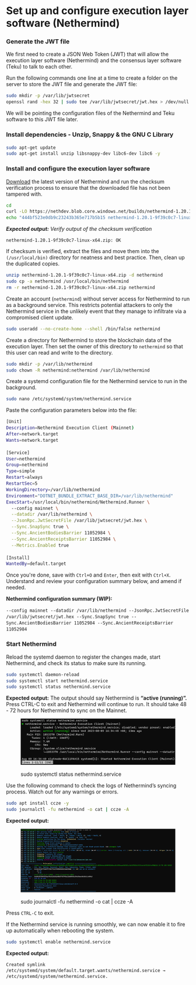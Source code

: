 # Set up and configure execution layer software (Nethermind)

### Generate the JWT file

We first need to create a JSON Web Token (JWT) that will allow the execution layer software (Nethermind) and the consensus layer software (Teku) to talk to each other.

Run the following commands one line at a time to create a folder on the server to store the JWT file and generate the JWT file:

```bash
sudo mkdir -p /var/lib/jwtsecret
openssl rand -hex 32 | sudo tee /var/lib/jwtsecret/jwt.hex > /dev/null
```

We will be pointing the configuration files of the Nethermind and Teku software to this JWT file later.

### Install dependencies - Unzip, Snappy & the GNU C Library

```bash
sudo apt-get update
sudo apt-get install unzip libsnappy-dev libc6-dev libc6 -y
```

### Install and configure the execution layer software

[Download](https://downloads.nethermind.io/) the latest version of Nethermind and run the checksum verification process to ensure that the downloaded file has not been tampered with.

```bash
cd
curl -LO https://nethdev.blob.core.windows.net/builds/nethermind-1.20.1-9f39c0c7-linux-x64.zip
echo "444bf523e0db9c23243b365e717b5b15 nethermind-1.20.1-9f39c0c7-linux-x64.zip" | md5sum --check
```

_**Expected output:** Verify output of the checksum verification_

```
nethermind-1.20.1-9f39c0c7-linux-x64.zip: OK
```

If checksum is verified, extract the files and move them into the `(/usr/local/bin)` directory for neatness and best practice. Then, clean up the duplicated copies.

```bash
unzip nethermind-1.20.1-9f39c0c7-linux-x64.zip -d nethermind
sudo cp -a nethermind /usr/local/bin/nethermind
rm -r nethermind-1.20.1-9f39c0c7-linux-x64.zip nethermind
```

Create an account (`nethermind`) without server access for Nethermind to run as a background service. This restricts potential attackers to only the Nethermind service in the unlikely event that they manage to infiltrate via a compromised client update.

```bash
sudo useradd --no-create-home --shell /bin/false nethermind
```

Create a directory for Nethermind to store the blockchain data of the execution layer. Then set the owner of this directory to `nethermind` so that this user can read and write to the directory.

```bash
sudo mkdir -p /var/lib/nethermind
sudo chown -R nethermind:nethermind /var/lib/nethermind
```

Create a systemd configuration file for the Nethermind service to run in the background.

```bash
sudo nano /etc/systemd/system/nethermind.service
```

Paste the configuration parameters below into the file:

```bash
[Unit]
Description=Nethermind Execution Client (Mainnet)
After=network.target
Wants=network.target

[Service]
User=nethermind
Group=nethermind
Type=simple
Restart=always
RestartSec=5
WorkingDirectory=/var/lib/nethermind
Environment="DOTNET_BUNDLE_EXTRACT_BASE_DIR=/var/lib/nethermind"
ExecStart=/usr/local/bin/nethermind/Nethermind.Runner \
  --config mainnet \
  --datadir /var/lib/nethermind \
  --JsonRpc.JwtSecretFile /var/lib/jwtsecret/jwt.hex \
  --Sync.SnapSync true \
  --Sync.AncientBodiesBarrier 11052984 \
  --Sync.AncientReceiptsBarrier 11052984 \
  --Metrics.Enabled true 
  
[Install]
WantedBy=default.target
```

Once you're done, save with `Ctrl+O` and `Enter`, then exit with `Ctrl+X`. Understand and review your configuration summary below, and amend if needed.

**Nethermind configuration summary (WIP):**

`--config mainnet --datadir /var/lib/nethermind --JsonRpc.JwtSecretFile /var/lib/jwtsecret/jwt.hex --Sync.SnapSync true --Sync.AncientBodiesBarrier 11052984 --Sync.AncientReceiptsBarrier 11052984`

### Start Nethermind

Reload the systemd daemon to register the changes made, start Nethermind, and check its status to make sure its running.

```bash
sudo systemctl daemon-reload
sudo systemctl start nethermind.service
sudo systemctl status nethermind.service
```

**Expected output:** The output should say Nethermind is **“active (running)”.** Press CTRL-C to exit and Nethermind will continue to run. It should take 48 - 72 hours for Nethermind to sync on the Mainnet.

<figure><img src="../.gitbook/assets/image (7).png" alt=""><figcaption><p>sudo systemctl status nethermind.service</p></figcaption></figure>

Use the following command to check the logs of Nethermind’s syncing process. Watch out for any warnings or errors.

```bash
sudo apt install ccze -y
sudo journalctl -fu nethermind -o cat | ccze -A
```

**Expected output:**

<figure><img src="../.gitbook/assets/image (1) (1).png" alt=""><figcaption><p>sudo journalctl -fu nethermind -o cat | ccze -A</p></figcaption></figure>

Press `CTRL-C` to exit.

If the Nethermind service is running smoothly, we can now enable it to fire up automatically when rebooting the system.

```bash
sudo systemctl enable nethermind.service
```

**Expected output:**

```
Created symlink /etc/systemd/system/default.target.wants/nethermind.service → /etc/systemd/system/nethermind.service.
```
